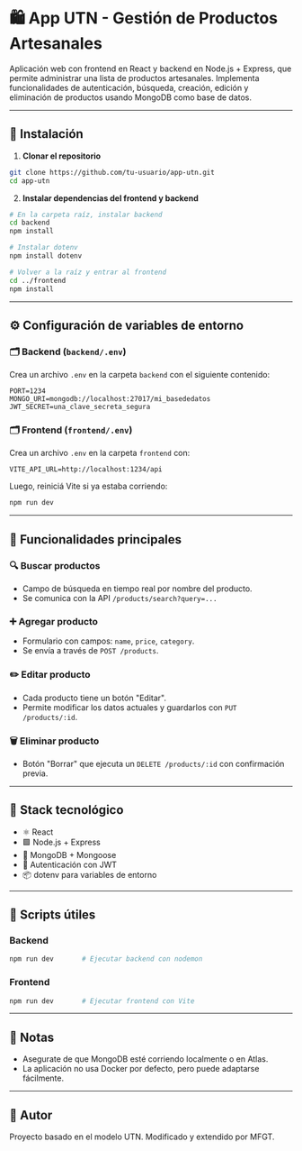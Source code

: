 
# 🛍️ App UTN - Gestión de Productos Artesanales

Aplicación web con frontend en React y backend en Node.js + Express, que permite administrar una lista de productos artesanales. Implementa funcionalidades de autenticación, búsqueda, creación, edición y eliminación de productos usando MongoDB como base de datos.

---

## 🚀 Instalación

1. **Clonar el repositorio**
```bash
git clone https://github.com/tu-usuario/app-utn.git
cd app-utn
```

2. **Instalar dependencias del frontend y backend**
```bash
# En la carpeta raíz, instalar backend
cd backend
npm install

# Instalar dotenv
npm install dotenv

# Volver a la raíz y entrar al frontend
cd ../frontend
npm install
```

---

## ⚙️ Configuración de variables de entorno

### 🗂️ Backend (`backend/.env`)
Crea un archivo `.env` en la carpeta `backend` con el siguiente contenido:

```env
PORT=1234
MONGO_URI=mongodb://localhost:27017/mi_basededatos
JWT_SECRET=una_clave_secreta_segura
```

### 🗂️ Frontend (`frontend/.env`)
Crea un archivo `.env` en la carpeta `frontend` con:

```env
VITE_API_URL=http://localhost:1234/api
```

Luego, reiniciá Vite si ya estaba corriendo:

```bash
npm run dev
```

---

## 🧪 Funcionalidades principales

### 🔍 Buscar productos
- Campo de búsqueda en tiempo real por nombre del producto.
- Se comunica con la API `/products/search?query=...`

### ➕ Agregar producto
- Formulario con campos: `name`, `price`, `category`.
- Se envía a través de `POST /products`.

### ✏️ Editar producto
- Cada producto tiene un botón "Editar".
- Permite modificar los datos actuales y guardarlos con `PUT /products/:id`.

### 🗑️ Eliminar producto
- Botón "Borrar" que ejecuta un `DELETE /products/:id` con confirmación previa.

---

## 🧰 Stack tecnológico

- ⚛️ React
- 🟩 Node.js + Express
- 🌿 MongoDB + Mongoose
- 🔐 Autenticación con JWT
- 📦 dotenv para variables de entorno

---

## 💬 Scripts útiles

### Backend
```bash
npm run dev       # Ejecutar backend con nodemon
```

### Frontend
```bash
npm run dev       # Ejecutar frontend con Vite
```

---

## 📌 Notas

- Asegurate de que MongoDB esté corriendo localmente o en Atlas.
- La aplicación no usa Docker por defecto, pero puede adaptarse fácilmente.

---

## 🤝 Autor

Proyecto basado en el modelo UTN. Modificado y extendido por MFGT.
